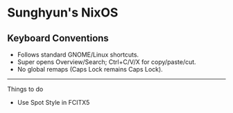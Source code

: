# Sunghyun's NixOS

## Keyboard Conventions

- Follows standard GNOME/Linux shortcuts.
- Super opens Overview/Search; Ctrl+C/V/X for copy/paste/cut.
- No global remaps (Caps Lock remains Caps Lock).

---

Things to do

- Use Spot Style in FCITX5
